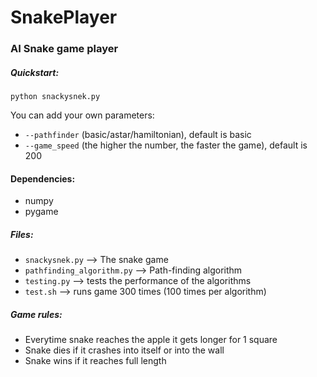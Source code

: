 # SnakePlayer
### AI Snake game player

##### Quickstart:
`python snackysnek.py`

You can add your own parameters:
- `--pathfinder` (basic/astar/hamiltonian), default is basic
- `--game_speed` (the higher the number, the faster the game), default is 200

#### Dependencies:
- numpy
- pygame

##### Files:
- `snackysnek.py` --> The snake game
- `pathfinding_algorithm.py` --> Path-finding algorithm
- `testing.py` --> tests the performance of the algorithms
- `test.sh` --> runs game 300 times (100 times per algorithm)


##### Game rules:
- Everytime snake reaches the apple it gets longer for 1 square
- Snake dies if it crashes into itself or into the wall
- Snake wins if it reaches full length
